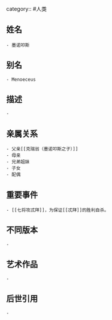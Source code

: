 category:: #人类
## 姓名
	- 墨诺叩斯
## 别名
	- Menoeceus
## 描述
	-
## 亲属关系
	- 父亲[[克瑞翁（墨诺叩斯之子）]]
	- 母亲
	- 兄弟姐妹
	- 子女
	- 配偶
## 重要事件
	- [[七将攻忒拜]]，为保证[[忒拜]]的胜利自杀。
## 不同版本
	-
## 艺术作品
	-
## 后世引用
	-
